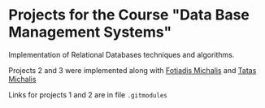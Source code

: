 # Projects for the Course "Data Base Management Systems"

Implementation of Relational Databases techniques and algorithms.

Projects 2 and 3 were implemented along with [Fotiadis Michalis](https://github.com/FotiadisM) and [Tatas Michalis](https://github.com/MichalisTatas)

Links for projects 1 and 2 are in file ```.gitmodules```
